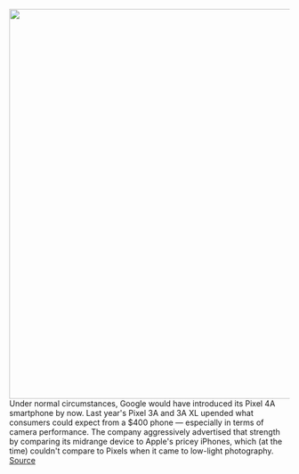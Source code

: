 <img src='https://cdn.vox-cdn.com/thumbor/8s6QLhgAhn-4PkPfJjhqwFpM2gA=/0x0:2202x1216/1200x800/filters:focal(925x432:1277x784)/cdn.vox-cdn.com/uploads/chorus_image/image/66918051/Screen_Shot_2020_06_10_at_1.27.12_PM.0.png' width='700px' /><br/>
Under normal circumstances, Google would have introduced its Pixel 4A smartphone by now. Last year's Pixel 3A and 3A XL upended what consumers could expect from a $400 phone — especially in terms of camera performance. The company aggressively advertised that strength by comparing its midrange device to Apple's pricey iPhones, which (at the time) couldn't compare to Pixels when it came to low-light photography.
<a href='https://www.theverge.com/21286570/google-pixel-4a-price-release-date-rumors-specs'> Source <a/>